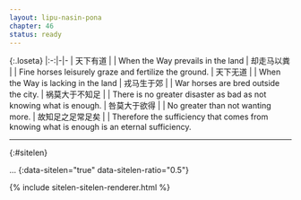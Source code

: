 ```yaml
---
layout: lipu-nasin-pona
chapter: 46
status: ready
---
```


{:.loseta}
|:-:|-|-
| 天下有道       |  | When the Way prevails in the land
| 却走马以粪     |  | Fine horses leisurely graze and fertilize the ground.
| 天下无道       |  | When the Way is lacking in the land
| 戎马生于郊     |  | War horses are bred outside the city.
| 祸莫大于不知足 |  | There is no greater disaster as bad as not knowing what is enough.
| 咎莫大于欲得   |  | No greater than not wanting more.
| 故知足之足<wbr/>常足矣 |  | Therefore the sufficiency that comes from knowing what is enough is an eternal sufficiency.

-------
{:#sitelen}

...
{:data-sitelen="true" data-sitelen-ratio="0.5"}

{% include sitelen-sitelen-renderer.html %}
